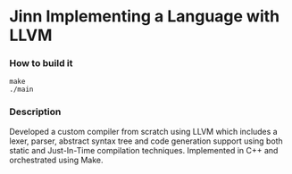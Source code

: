 # Jinn Implementing a Language with LLVM

### How to build it
~~~
make
./main
~~~

### Description

Developed a custom compiler from scratch using LLVM which includes a lexer, parser, abstract syntax tree and code generation support using both static and Just-In-Time compilation techniques. Implemented in C++ and orchestrated using Make.
